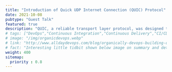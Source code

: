 ```yaml
---
title: "Introduction of Quick UDP Internet Connection (QUIC) Protocol"
date: 2021-10-08
pubtype: "Guest Talk"
featured: true
description: "QUIC, a reliable transport layer protocol, was designed to solve current problems on TCP and replace it. This talk will introduce it in following topics. What is QUIC? Why does QUIC become popular? What is the benefits of QUIC? And some related works around QUIC."
# tags: ["DevOps","Continuous Integration","Continuous Delivery","CI/CD pipelines","agile","Culture"]
# image: "/img/organicdevops.webp"
# link: "http://www.alldaydevops.com/blog/organically-devops-building-quality-and-security-into-the-software-supply-chain-at-liberty-mutual"
# fact: "Interesting little tidbit shown below image on summary and detail page"
weight: 400
sitemap:
  priority : 0.8
---
```



<!-- This talk looked at Liberty Mutual’s transformation to Continuous Integration, Continuous Delivery, and DevOps. For a large, heavily regulated industry, this task can not only be daunting, but viewed by many as impossible. Often, organizations try to reduce the friction through micro-fixes, but Eddie’s team asked how to change the culture to reduce the friction and concluded with the following final points:

- Don’t mandate DevOps. Give employees the chance to master their discipline with examples to set and follow.
- Favor deep end-to-end accomplishments over broad but incremental steps forward. Focus on taking the right teams far before encouraging broad adoption.
- Centralize the platforms and tools that your teams shouldn’t be thinking about. Provide foundational services/commodities and let teams stay on purpose.
- Incorporate contributions from everyone; don’t stifle autonomy. Stay open to new ways of working.
- Challenge security policies, but respect intentions. Find new ways to enforce concerns without abandoning precaution. -->

<!-- {{< youtube id="FsfKsqI07jM" t="80" width="600px" >}} -->
